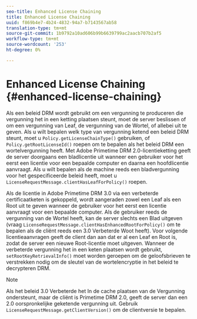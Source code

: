 ```yaml
---
seo-title: Enhanced License Chaining
title: Enhanced License Chaining
uuid: f869b4e7-4b24-4832-94a7-b7143567ab58
translation-type: tm+mt
source-git-commit: 1b9792a10ad606b99b6639799ac2aacb707b2af5
workflow-type: tm+mt
source-wordcount: '253'
ht-degree: 0%

---
```



# Enhanced License Chaining {#enhanced-license-chaining}

Als een beleid DRM wordt gebruikt om een vergunning te produceren die vergunning het in een ketting plaatsen steunt, moet de server beslissen of om een vergunning van Leaf, de vergunning van de Wortel, of allebei uit te geven. Als u wilt bepalen welk type van vergunning ketend een beleid DRM steunt, moet u `Policy.getLicenseChainType()` gebruiken, of `Policy.getRootLicenseId()` roepen om te bepalen als het beleid DRM een wortelvergunning heeft. Met Adobe Primetime DRM 2.0-licentieketting geeft de server doorgaans een bladlicentie uit wanneer een gebruiker voor het eerst een licentie voor een bepaalde computer en daarna een hoofdlicentie aanvraagt. Als u wilt bepalen als de machine reeds een bladvergunning voor het gespecificeerde beleid heeft, moet u `LicenseRequestMessage.clientHasLeafForPolicy()` roepen.

Als de licentie in Adobe Primetime DRM 3.0 via een verbeterde certificaatketen is gekoppeld, wordt aangeraden zowel een Leaf als een Root uit te geven wanneer de gebruiker voor het eerst een licentie aanvraagt voor een bepaalde computer. Als de gebruiker reeds de vergunning van de Wortel heeft, kan de server slechts een Blad uitgeven (vraag `LicenseRequestMessage.clientHasEnhancedRootForPolicy()` om te bepalen als de cliënt reeds een 3.0 Verbeterde Woot heeft). Voor volgende licentieaanvragen geeft de client dan aan dat er al een Leaf en Root is, zodat de server een nieuwe Root-licentie moet uitgeven. Wanneer de verbeterde vergunning het in een keten plaatsen wordt gebruikt, `setRootKeyRetrievalInfo()` moet worden geroepen om de geloofsbrieven te verstrekken nodig om de sleutel van de wortelencryptie in het beleid te decrypteren DRM.

>[!NOTE]
>
>Als het beleid 3.0 Verbeterde het In de cache plaatsen van de Vergunning ondersteunt, maar de cliënt is Primetime DRM 2.0, geeft de server dan een 2.0 oorspronkelijke geketende vergunning uit. Gebruik `LicenseRequestMessage.getClientVersion()` om de clientversie te bepalen.


